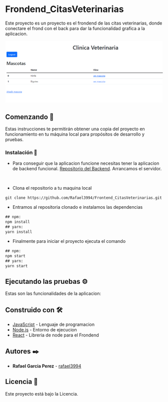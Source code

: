 # Frondend_CitasVeterinarias

Este proyecto es un proyecto es el frondend de las citas veterinarias, donde conectare el frond con el back para dar la funcionalidad grafica a la aplicacion.

![presentacion](./public/readme/presentacion.PNG)

## Comenzando 🚀

Estas instrucciones te permitirán obtener una copia del proyecto en funcionamiento en tu máquina local para propósitos de desarrollo y pruebas.

### Instalación 🔧

* Para conseguir que la aplicacion funcione necesitas tener la aplicacion de backend funcional. [Repositorio del Backend](https://github.com/Rafael3994/Backend_CitasVeterinarias). Arrancamos el servidor.
<br>

* Clona el repositorio a tu maquina local
```
git clone https://github.com/Rafael3994/Frontend_CitasVeterinarias.git 
```

* Entramos al repositoria clonado e instalamos las dependencias
```
## npm:
npm install
## yarn:
yarn install
```

* Finalmente para iniciar el proyecto ejecuta el comando
```
## npm:
npm start
## yarn:
yarn start
```

## Ejecutando las pruebas ⚙️

Estas son las funcionalidades de la aplicacion:

## Construido con 🛠️

* [JavaScript](https://www.javascript.com/) - Lenguaje de programacion
* [Node.js](https://nodejs.org/es/) - Entorno de ejecucion
* [React](https://es.reactjs.org) - Libreria de node para el Frondend

## Autores ✒️

* **Rafael Garcia Perez** - [rafael3994](https://github.com/Rafael3994)

## Licencia 📄

Este proyecto está bajo la Licencia.
